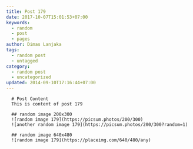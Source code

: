 ```yaml
---
title: Post 179
date: 2017-10-07T15:01:53+07:00
keywords:
  - random
  - post
  - pages
author: Dimas Lanjaka
tags:
  - random post
  - untagged
category:
  - random post
  - uncategorized
updated: 2014-09-10T17:16:44+07:00
---
```


      # Post Content
      This is content of post 179

      ## random image 200x300
      ![random image 179](https://picsum.photos/200/300)
      ![another random image 179](https://picsum.photos/200/300?random=1)

      ## random image 640x480
      ![random image 179](https://placeimg.com/640/480/any)
      